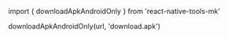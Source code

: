 
import { downloadApkAndroidOnly } from 'react-native-tools-mk'

downloadApkAndroidOnly(url, 'download.apk')
